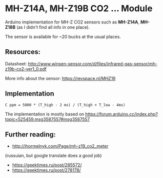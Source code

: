 # MH-Z14A, MH-Z19B CO2 ... Module

Arduino implementation for MH-Z CO2 sensors such as **MH-Z14A**, **MH-Z18B** (as I didn't find all info in one place).

The sensor is available for ~20 bucks at the usual places.

## Resources:

Datasheet:
http://www.winsen-sensor.com/d/files/infrared-gas-sensor/mh-z19b-co2-ver1_0.pdf

More info about the sensor:
https://revspace.nl/MHZ19


## Implementation

```
C ppm = 5000 * (T_high - 2 ms) / (T_high + T_low - 4ms)
```

The implementation is mostly based on  https://forum.arduino.cc/index.php?topic=525459.msg3587557#msg3587557


## Further reading:
- http://ihormelnyk.com/Page/mh-z19_co2_meter

(russuian, but google translate does a good job)
- https://geektimes.ru/post/285572/
- https://geektimes.ru/post/278178/
